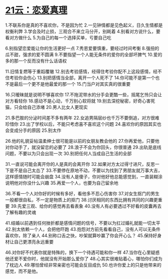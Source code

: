 # [21云：恋爱真理](https://github.com/platojobs/SFLOG/issues/21)

1.不联系你是真的不喜欢你，不是因为忙
2.一见钟情都是见色起义，日久生情都是权衡利弊
3.学会及时止损，三观合不来立马分开，别耗着
4.别看对方说什么，要看对方做什么
5.为自己的每一个选择买单，亏要自己吃

6.别指望恋爱能让你的生活更好一点
7.秀恩爱要慎重，要经过时间考衡
8.强扭的瓜不甜，强求的爱不圆满
9.不要指望一个人能无条件的爱你的全部坏脾气
10.爱的多的那一个反而没有什么话语权

11.旧情复燃等于重蹈覆辙
12.别去考验感情，经得住考验你配不上这段感情，经不住考验你会伤心
13.别把感情当全部，离开一个人死不了
14.你可能不是第一个也不是最后一个更不是他最爱的那一个
15.门当户对其实真的很重要

16.只暧昧就是说明不够喜欢你
17.不拖泥带水的分手会更酷一些，摇尾乞怜只会让对方看轻你
18.感动不是心动，千万别心软将就
19.别去深挖秘密，好奇心害死猫，只会给自己添堵
20.男人比女人更现实

21.多巴胺的分泌时间差不多有两年
22.女追男隔层纱也千万不要倒追，对方很难珍惜你
23.出了学校以后，不能只考虑喜不喜欢这个问题
24.喜欢你的原因其实也会变成分手的原因
25.别太作

26.他的礼貌妥帖温柔绅士很可能是以前的女朋友教会他的
27.你再爱他，只要他对你动手了，就没留恋的必要了
28.浪子不会为你回头，你很普通
29.出轨是底线问题，不要以为只会出现一次
30.别把任何人当成自己生活的全部

31.一直说可能会离开你的人是真的会离开你
32.如果对方太过得寸进尺，反思一下是不是自己太怂了
33.不要停在原地不动，不要以为找到了男朋友就万事大吉，这样感情随时可能会崩盘
34.没有人是傻子，你对他好他总能感觉到，一直装糊涂说明他对你没什么兴趣
35.再爱一个人，也要为自己留余地

36.不看一个人对你好的时候有多好，看他多不忍心伤害你
37.对女生抠门的男生一般都很自私，不一定是物质上的抠门
38.讨厌相同的东西比拥有共同的兴趣更重要
39.先爱三观、给你的感觉再去看表象
40.没有人有必要透过不好看的皮囊再去了解有趣的灵魂

41.结婚以前遇到任何挫折都是感情问题的信号，不要以为扛过婚礼就能一切太平
42.别太依赖一个人，会把他吓跑
43.抱怨对方前先看看自己，没有人可以无条件喜欢你，除了亲人
44.别称口舌之快，吵架就算吵赢了你会开心么？
45.保持好身材让自己更漂亮永远重要

46.对你好不代表你就是特殊的，换下一个待遇可能和你一样
47.当你在心里疑惑他还爱不爱你时，他就没有开始那么爱你了
48.心其实很难贴着心，哪怕你们成为了枕边人
49.哪怕曾经非常亲密也可能会反目成仇
50.也许你爱上的只是他带来的感觉，而不是他。
